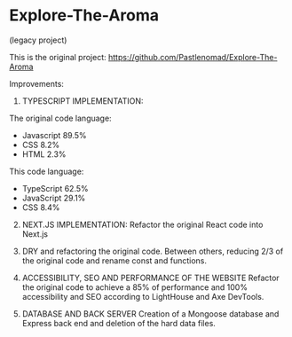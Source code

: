 # Explore-The-Aroma
(legacy project)

This is the original project: https://github.com/Pastlenomad/Explore-The-Aroma

Improvements:

1. TYPESCRIPT IMPLEMENTATION:

  The original code language:
   - Javascript 89.5%
   - CSS 8.2%
   - HTML 2.3%

  This code language:
   - TypeScript 62.5%
   - JavaScript 29.1%
   - CSS 8.4%

2. NEXT.JS IMPLEMENTATION:
 Refactor the original React code into Next.js

3. DRY and refactoring the original code.
 Between others, reducing 2/3 of the original code and rename const and functions. 

4. ACCESSIBILITY, SEO AND PERFORMANCE OF THE WEBSITE
 Refactor the original code to achieve a 85% of performance and 100% accessibility and SEO according to LightHouse and Axe DevTools.

5. DATABASE AND BACK SERVER
 Creation of a Mongoose database and Express back end and deletion of the hard data files.
 